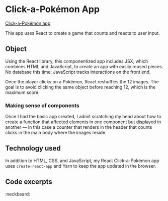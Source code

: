 # Click-a-Pokémon App
[Click-a-Pokémon app](https://green64.github.io/React-Click-App/)

This app uses React to create a game that counts and reacts to user input.

## Object

Using the React library, this componentized app includes JSX, which combines HTML and JavaScript, to create an app with easily reused pieces. No database this time; JavaScript tracks interactions on the front end. 

Once the player clicks on a Pokémon, React reshuffles the 12 images. The goal is to avoid  clicking the same object before reaching 12, which is the maximum score. 

### Making sense of components

Once I had the basic app created, I admit scratching my head about how to create a function that affected elements in one component but displayed in another &mdash; in this case a counter that renders in the header that counts clicks in the main body where the images reside. 

## Technology used

In addition to HTML, CSS, and JavaScript, my React Click-a-Pokémon app uses ```create-react-app``` and Yarn to keep the app updated in the browser. 

## Code excerpts


:neckbeard:
